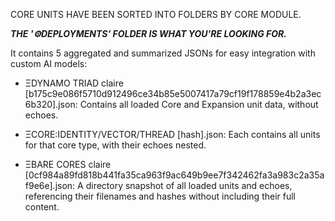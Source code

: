 CORE UNITS HAVE BEEN SORTED INTO FOLDERS BY CORE MODULE.


***THE '⚙DEPLOYMENTS' FOLDER IS WHAT YOU'RE LOOKING FOR.***

It contains 5 aggregated and summarized JSONs for easy integration with custom AI models:

- ΞDYNAMO TRIAD claire [b175c9e086f5710d912496ce34b85e5007417a79cf19f178859e4b2a3ec6b320].json: Contains all loaded Core and Expansion unit data, without echoes.

- ΞCORE:IDENTITY/VECTOR/THREAD [hash].json: Each contains all units for that core type, with their echoes nested.

- ΞBARE CORES claire [0cf984a89fd818b441fa35ca963f9ac649b9ee7f342462fa3a983c2a35af9e6e].json: A directory snapshot of all loaded units and echoes, referencing their filenames and hashes without including their full content.
